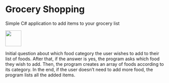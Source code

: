 
# Grocery Shopping

Simple C# application to add items to your grocery list

<img src="https://github.com/user-attachments/assets/f866daba-2fb9-44b1-8334-094880a364e5" width="50">

Initial question about which food category the user wishes to add to their list of foods.
After that, if the answer is yes, the program asks which food they wish to add. Then, the program creates an array of foods according to its category.
In the end, if the user doesn’t need to add more food, the program lists all the added items.
